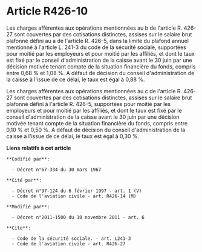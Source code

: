 # Article R426-10

Les charges afférentes aux opérations mentionnées au b de l'article R. 426-27 sont couvertes par des cotisations distinctes,
assises sur le salaire brut plafonné défini au a de l'article R. 426-5, dans la limite du plafond annuel mentionné à
l'article L. 241-3 du code de la sécurité sociale, supportées pour moitié par les employeurs et pour moitié par les affiliés,
et dont le taux est fixé par le conseil d'administration de la caisse avant le 30 juin par une décision motivée tenant compte
de la situation financière du fonds, compris entre 0,68 % et 1,08 %. A défaut de décision du conseil d'administration de la
caisse à l'issue de ce délai, le taux est égal à 0,88 %. 

Les charges afférentes aux opérations mentionnées au c de l'article R. 426-27 sont couvertes par des cotisations distinctes,
assises sur le salaire brut plafonné défini à l'article R. 426-5, supportées pour moitié par les employeurs et pour moitié
par les affiliés, et dont le taux est fixé par le conseil d'administration de la caisse avant le 30 juin par une décision
motivée tenant compte de la situation financière du fonds, compris entre 0,10 % et 0,50 %. A défaut de décision du conseil
d'administration de la caisse à l'issue de ce délai, le taux est égal à 0,30 %.

**Liens relatifs à cet article**

	**Codifié par**:

	  - Décret n°67-334 du 30 mars 1967

	**Cité par**:

	  - Décret n°97-124 du 6 février 1997 - art. 1 (V)
	  - Code de l'aviation civile - art. R426-14 (M)

	**Modifié par**:

	  - Décret n°2011-1500 du 10 novembre 2011 - art. 6

	**Cite**:

	  - Code de la sécurité sociale. - art. L241-3
	  - Code de l'aviation civile - art. R426-27
